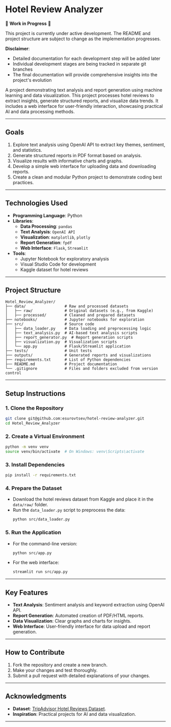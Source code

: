 # **Hotel Review Analyzer**

🚧 **Work in Progress** 🚧

This project is currently under active development. The README and project structure are subject to change as the implementation progresses.

**Disclaimer**: 
- Detailed documentation for each development step will be added later
- Individual development stages are being tracked in separate git branches
- The final documentation will provide comprehensive insights into the project's evolution

A project demonstrating text analysis and report generation using machine learning and data visualization. This project processes hotel reviews to extract insights, generate structured reports, and visualize data trends. It includes a web interface for user-friendly interaction, showcasing practical AI and data processing methods.


---

## **Goals**
1. Explore text analysis using OpenAI API to extract key themes, sentiment, and statistics.
2. Generate structured reports in PDF format based on analysis.
3. Visualize results with informative charts and graphs.
4. Develop a simple web interface for uploading data and downloading reports.
5. Create a clean and modular Python project to demonstrate coding best practices.

---

## **Technologies Used**
- **Programming Language**: Python
- **Libraries**:
  - **Data Processing**: `pandas`
  - **Text Analysis**: `OpenAI API`
  - **Visualization**: `matplotlib`, `plotly`
  - **Report Generation**: `fpdf`
  - **Web Interface**: `Flask`, `Streamlit`
- **Tools**:
  - Jupyter Notebook for exploratory analysis
  - Visual Studio Code for development
  - Kaggle dataset for hotel reviews

---

## **Project Structure**
```
Hotel_Review_Analyzer/
├── data/                 # Raw and processed datasets
│   ├── raw/              # Original datasets (e.g., from Kaggle)
│   ├── processed/        # Cleaned and prepared datasets
├── notebooks/            # Jupyter notebooks for exploration
├── src/                  # Source code
│   ├── data_loader.py    # Data loading and preprocessing logic
│   ├── text_analysis.py  # AI-based text analysis scripts
│   ├── report_generator.py  # Report generation scripts
│   ├── visualization.py  # Visualization scripts
│   └── app.py            # Flask/Streamlit application
├── tests/                # Unit tests
├── outputs/              # Generated reports and visualizations
├── requirements.txt      # List of Python dependencies
├── README.md             # Project documentation
└── .gitignore            # Files and folders excluded from version control
```

---

## **Setup Instructions**

### **1. Clone the Repository**
```bash
git clone git@github.com:esurovtsev/hotel-review-analyzer.git
cd Hotel_Review_Analyzer
```

### **2. Create a Virtual Environment**
```bash
python -m venv venv
source venv/bin/activate  # On Windows: venv\Scripts\activate
```

### **3. Install Dependencies**
```bash
pip install -r requirements.txt
```

### **4. Prepare the Dataset**
- Download the hotel reviews dataset from Kaggle and place it in the `data/raw/` folder.
- Run the `data_loader.py` script to preprocess the data:
  ```bash
  python src/data_loader.py
  ```

### **5. Run the Application**
- For the command-line version:
  ```bash
  python src/app.py
  ```
- For the web interface:
  ```bash
  streamlit run src/app.py
  ```

---

## **Key Features**
- **Text Analysis**: Sentiment analysis and keyword extraction using OpenAI API.
- **Report Generation**: Automated creation of PDF/HTML reports.
- **Data Visualization**: Clear graphs and charts for insights.
- **Web Interface**: User-friendly interface for data upload and report generation.

---

## **How to Contribute**
1. Fork the repository and create a new branch.
2. Make your changes and test thoroughly.
3. Submit a pull request with detailed explanations of your changes.

---

## **Acknowledgments**
- **Dataset**: [TripAdvisor Hotel Reviews Dataset](https://www.kaggle.com/datasets/joebeachcapital/hotel-reviews/data).
- **Inspiration**: Practical projects for AI and data visualization.

---
